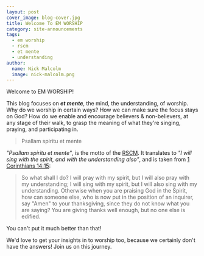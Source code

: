 ```yaml
---
layout: post
cover_image: blog-cover.jpg
title: Welcome To EM WORSHIP
category: site-announcements
tags: 
  - em worship
  - rscm
  - et mente
  - understanding
author:
  name: Nick Malcolm
  image: nick-malcolm.png
---
```


Welcome to EM WORSHIP!


This blog focuses on _**et mente**_, the mind, the understanding, of worship. Why do we worship in certain ways? How we can make sure the focus stays on God? How do we enable and encourage believers & non-believers, at any stage of their walk, to grasp the meaning of what they're singing, praying, and participating in.

<blockquote class="hero-quote">
  <p>Psallam spiritu et mente</p>
</blockquote>

_"Psallam spiritu et mente"_, is the motto of the [RSCM](http://rscm.org.uk). It translates to _"I will sing with the spirit, and with the understanding also"_, and is taken from [1 Corinthians 14:15](https://www.biblegateway.com/passage/?search=1+Corinthians+14):

> So what shall I do? I will pray with my spirit, but I will also pray with my understanding; I will sing with my spirit, but I will also sing with my understanding. Otherwise when you are praising God in the Spirit, how can someone else, who is now put in the position of an inquirer, say "Amen" to your thanksgiving, since they do not know what you are saying? You are giving thanks well enough, but no one else is edified.

You can't put it much better than that! 

We'd love to get your insights in to worship too, because we certainly don't have the answers! Join us on this journey.
